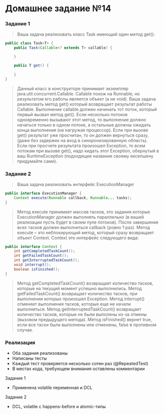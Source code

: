 # Домашнее задание №14
### Задание 1
> Ваша задача реализовать класс Task имеющий один метод get():

```java
public class Task<T> {
    public Task(Callable<? extends T> callable) {

    }

    public T get() {
        
    }
}
```
> Данный класс в конструкторе принимает экземпляр java.util.concurrent.Callable. Callable похож на Runnable, но результатом его работы является объект (а не void).
> Ваша задача реализовать метод get() который возвращает результат работы Callable. Выполнение callable должен начинать тот поток, который первый вызвал метод get(). Если несколько потоков одновременно вызывают этот метод, то выполнение должно начаться только в одном потоке, а остальные должны ожидать конца выполнения (не нагружая процессор).
> Если при вызове get() результат уже просчитан, то он должен вернуться сразу, (даже без задержек на вход в синхронизированную область).
> Если при просчете результата произошел Exception, то всем потокам при вызове get(), надо кидать этот Exception, обернутый в ваш RuntimeException (подходящее название своему ексепшену придумайте сами).

### Задание 2
> Ваша задача реализовать интерфейс ExecutionManager
```java
public interface ExecutionManager {
    Context execute(Runnable callback, Runnable... tasks);
}
```
> Метод execute принимает массив тасков, это задания которые ExecutionManager должен выполнять параллельно (в вашей реализации пусть будет в своем пуле потоков). После завершения всех тасков должен выполниться callback (ровно 1 раз). 
> Метод execute – это неблокирующий метод, который сразу возвращает объект Context. Context это интерфейс следующего вида:
```java
public interface Context {
    int getCompletedTaskCount();
    int getFailedTaskCount();
    int getInterruptedTaskCount();
    void interrupt();
    boolean isFinished();
}
```
> Метод getCompletedTaskCount() возвращает количество тасков, которые на текущий момент успешно выполнились.
> Метод getFailedTaskCount() возвращает количество тасков, при выполнении которых произошел Exception.
> Метод interrupt() отменяет выполнения тасков, которые еще не начали выполняться.
> Метод getInterruptedTaskCount() возвращает количество тасков, которые не были выполены из-за отмены (вызовом предыдущего метода).
> Метод isFinished() вернет true, если все таски были выполнены или отменены, false в противном случае.  


### Реализация
* Оба задания реализованы
* Написаны тесты
* Каждый тест проверяется несколько сотен раз (@RepeatedTest)
* В местах кода, требующем внимания оставлены комментарии

Задание 1
* Применена volatile переменная и DCL

Задание 2
* DCL, volatile с happens-before и atomic-типы